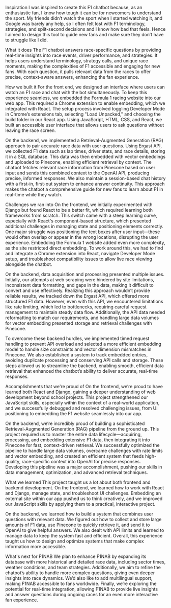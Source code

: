 Inspiration
I was inspired to create this F1 chatbot because, as an enthusiastic fan, I know how tough it can be for newcomers to understand the sport. My friends didn’t watch the sport when I started watching it, and Google was barely any help, so I often felt lost with F1 terminology, strategies, and split-second decisions and I know how bad that feels. Hence I aimed to design this tool to guide new fans and make sure they don’t have to struggle like I did.

What it does
The F1 chatbot answers race-specific questions by providing real-time insights into race events, driver performance, and strategies. It helps users understand terminology, strategy calls, and unique race moments, making the complexities of F1 accessible and engaging for new fans. With each question, it pulls relevant data from the races to offer precise, context-aware answers, enhancing the fan experience.

How we built it
For the front end, we designed an interface where users can watch an F1 race and chat with the bot simultaneously. To keep this experience seamless, we embedded the Formula 1 racing website into our web app. This required a Chrome extension to enable embedding, which we integrated with React. The setup process involved toggling Developer Mode in Chrome’s extensions tab, selecting "Load Unpacked," and choosing the build folder in our React app. Using JavaScript, HTML, CSS, and React, we built an accessible user interface that allows users to ask questions without leaving the race screen.

On the backend, we implemented a Retrieval-Augmented Generation (RAG) approach to pair accurate race data with user questions. Using Ergast API, we collected F1 data such as lap times, driver stats, and race details, storing it in a SQL database. This data was then embedded with vector embeddings and uploaded to Pinecone, enabling efficient retrieval by context. The chatbot fetches relevant race information from Pinecone based on user input and sends this combined context to the OpenAI API, producing precise, informed responses. We also maintain a session-based chat history with a first-in, first-out system to enhance answer continuity. This approach makes the chatbot a comprehensive guide for new fans to learn about F1 in real-time while they watch.

Challenges we ran into
On the frontend, we initially experimented with Django but found React to be a better fit, which required learning both frameworks from scratch. This switch came with a steep learning curve, especially with React's component-based structure, which presented additional challenges in managing state and positioning elements correctly. One major struggle was positioning the text boxes after user input—these would often overlap or appear in the wrong locations, disrupting the user experience. Embedding the Formula 1 website added even more complexity, as the site restricted direct embedding. To work around this, we had to find and integrate a Chrome extension into React, navigate Developer Mode setup, and troubleshoot compatibility issues to allow live race viewing alongside the chatbot.

On the backend, data acquisition and processing presented multiple issues. Initially, our attempts at web scraping were hindered by site limitations, inconsistent data formatting, and gaps in the data, making it difficult to convert and use effectively. Realizing this approach wouldn’t provide reliable results, we tracked down the Ergast API, which offered more structured F1 data. However, even with this API, we encountered limitations like rate limiting, which led to bottlenecks, requiring careful request management to maintain steady data flow. Additionally, the API data needed reformatting to match our requirements, and handling large data volumes for vector embedding presented storage and retrieval challenges with Pinecone.

To overcome these backend hurdles, we implemented timed request handling to prevent API overload and selected a more efficient embedding model to handle size constraints and vector dimension mismatches in Pinecone. We also established a system to track embedded entries, avoiding duplicate processing and conserving API calls and storage. These steps allowed us to streamline the backend, enabling smooth, efficient data retrieval that enhanced the chatbot’s ability to deliver accurate, real-time responses.

Accomplishments that we're proud of
On the frontend, we’re proud to have learned both React and Django, gaining a deeper understanding of web development beyond school projects. This project strengthened our JavaScript skills, especially within the context of a real-world application, and we successfully debugged and resolved challenging issues, from UI positioning to embedding the F1 website seamlessly into our app.

On the backend, we’re incredibly proud of building a sophisticated Retrieval-Augmented Generation (RAG) pipeline from the ground up. This project required us to master the entire data lifecycle—acquiring, processing, and embedding extensive F1 data, then integrating it into Pinecone for fast, context-driven retrieval. We successfully optimized the pipeline to handle large data volumes, overcame challenges with rate limits and vector embedding, and created an efficient system that feeds high-quality, race-specific context into OpenAI for precise responses. Developing this pipeline was a major accomplishment, pushing our skills in data management, optimization, and advanced retrieval techniques.

What we learned
This project taught us a lot about both frontend and backend development. On the frontend, we learned how to work with React and Django, manage state, and troubleshoot UI challenges. Embedding an external site within our app pushed us to think creatively, and we improved our JavaScript skills by applying them to a practical, interactive project.

On the backend, we learned how to build a system that combines user questions with relevant data. We figured out how to collect and store large amounts of F1 data, use Pinecone to quickly retrieve it, and send it to OpenAI to give helpful answers. We also dealt with API limits and learned to manage data to keep the system fast and efficient. Overall, this experience taught us how to design and optimize systems that make complex information more accessible.

What's next for F1NAB
We plan to enhance F1NAB by expanding its database with more historical and detailed race data, including sector times, weather conditions, and team strategies. Additionally, we aim to refine the chatbot’s ability to handle more complex questions, giving even deeper insights into race dynamics. We’d also like to add multilingual support, making F1NAB accessible to fans worldwide. Finally, we’re exploring the potential for real-time integration, allowing F1NAB to provide live insights and answer questions during ongoing races for an even more interactive fan experience.
